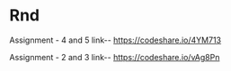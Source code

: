 # Rnd

Assignment -  4 and 5
link-- https://codeshare.io/4YM713

Assignment - 2 and 3
link-- https://codeshare.io/vAg8Pn
